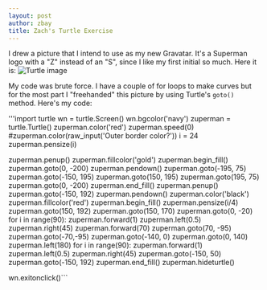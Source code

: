 ```yaml
---
layout: post
author: zbay
title: Zach's Turtle Exercise
---
```


I drew a picture that I intend to use as my new Gravatar. 
It's a Superman logo with a "Z" instead of an "S", since I like my first initial so much. 
Here it is: ![Turtle image](http://imgur.com/1b3QQKV)

My code was brute force. I have a couple of for loops to make curves but for the most part I "freehanded" this picture by using Turtle's ```goto()``` method. Here's my code:

'''import turtle
wn = turtle.Screen()
wn.bgcolor('navy')
zuperman = turtle.Turtle()
zuperman.color('red')
zuperman.speed(0)
#zuperman.color(raw_input('Outer border color?'))
i = 24
zuperman.pensize(i)                 

zuperman.penup()
zuperman.fillcolor('gold')
zuperman.begin_fill()
zuperman.goto(0, -200)
zuperman.pendown()
zuperman.goto(-195, 75)
zuperman.goto(-150, 195)
zuperman.goto(150, 195)
zuperman.goto(195, 75)
zuperman.goto(0, -200)
zuperman.end_fill()
zuperman.penup()
zuperman.goto(-150, 192)
zuperman.pendown()
zuperman.color('black')
zuperman.fillcolor('red')
zuperman.begin_fill()
zuperman.pensize(i/4)
zuperman.goto(150, 192)
zuperman.goto(150, 170)
zuperman.goto(0, -20)
for i in range(90):
    zuperman.forward(1)
    zuperman.left(0.5)
zuperman.right(45)
zuperman.forward(70)
zuperman.goto(70, -95)
zuperman.goto(-70,-95)
zuperman.goto(-140, 0)
zuperman.goto(0, 140)
zuperman.left(180)
for i in range(90):
    zuperman.forward(1)
    zuperman.left(0.5)
zuperman.right(45)
zuperman.goto(-150, 50)
zuperman.goto(-150, 192)
zuperman.end_fill()
zuperman.hideturtle()

wn.exitonclick()```


